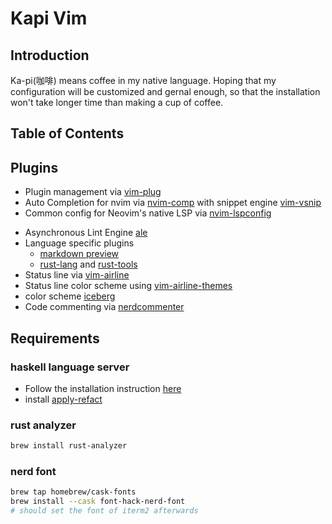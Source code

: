 # Kapi Vim

## Introduction
  Ka-pi(咖啡) means coffee in my native language. Hoping that my configuration will be customized and gernal enough,
  so that the installation won't take longer time than making a cup of coffee.
  
## Table of Contents


## Plugins

- Plugin management via [vim-plug](https://github.com/junegunn/vim-plug)
- Auto Completion for nvim via [nvim-comp](https://github.com/hrsh7th/nvim-compe) with snippet engine [vim-vsnip](https://github.com/hrsh7th/vim-vsnip)
- Common config for Neovim's native LSP via [nvim-lspconfig](https://github.com/neovim/nvim-lspconfig)
<!--- plenary [plenary](https://github.com/nvim-lua/plenary.nvim)-->
<!--- Highlighting via [nvim-treesitter](https://github.com/nvim-treesitter/nvim-treesitter)-->
- Asynchronous Lint Engine [ale](https://github.com/dense-analysis/ale)
- Language specific plugins
    - [markdown preview](https://github.com/iamcco/markdown-preview.nvim)
    - [rust-lang](https://github.com/rust-lang/rust.vim) and [rust-tools](https://github.com/simrat39/rust-tools.nvim)
    <!--- [lean](https://github.com/Julian/lean.nvim)-->
- Status line via [vim-airline](https://github.com/vim-airline/vim-airline)
- Status line color scheme using [vim-airline-themes](https://github.com/vim-airline/vim-airline-themes)
- color scheme [iceberg](https://github.com/cocopon/iceberg.vim)
- Code commenting via [nerdcommenter](https://github.com/preservim/nerdcommenter)
<!--- Fuzzy finder via [fzf](https://github.com/junegunn/fzf)-->

## Requirements

### haskell language server
- Follow the installation instruction [here](https://github.com/haskell/haskell-language-server#installatio)
- install [apply-refact](https://github.com/mpickering/apply-refact)

### rust analyzer
```sh
brew install rust-analyzer
```

<!--### fzf-->
<!--- The Silver Searcher-->
<!--```sh-->
<!--brew install the_silver_searcher-->
<!--```-->

<!--- ripgrep-->
<!--```sh-->
<!--brew install ripgrep-->
<!--```-->

<!--- bat-->
<!--```sh-->
<!--brew install bat-->
<!--```-->

<!--- delta-->
<!--```sh -->
<!--brew install git-delta-->
<!--```-->

### nerd font
```sh
brew tap homebrew/cask-fonts
brew install --cask font-hack-nerd-font
# should set the font of iterm2 afterwards
```
